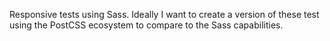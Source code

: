 

Responsive tests using Sass.  Ideally I want to create a version of these test using the PostCSS ecosystem to compare to the Sass capabilities.
